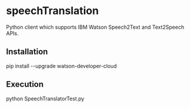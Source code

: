 # speechTranslation
Python client which supports IBM Watson Speech2Text and Text2Speech APIs.

## Installation
pip install --upgrade watson-developer-cloud

## Execution
python SpeechTranslatorTest.py


